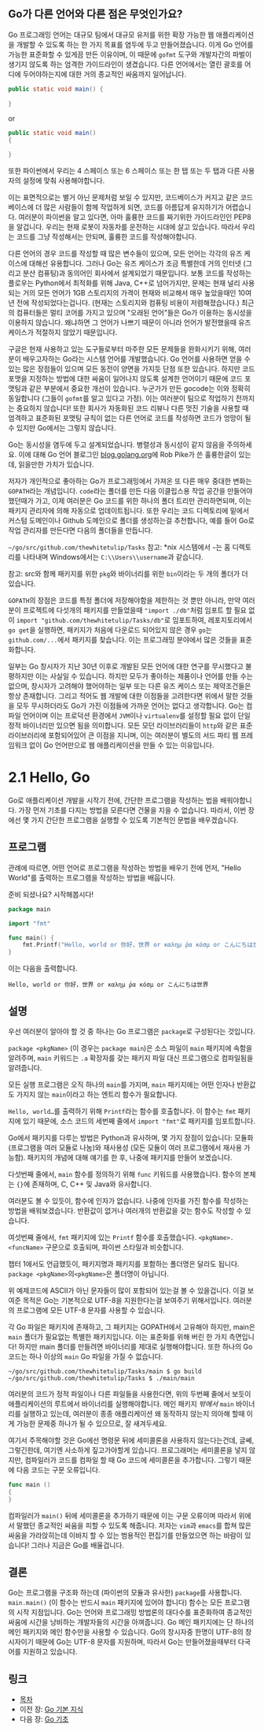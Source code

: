 ## Go가 다른 언어와 다른 점은 무엇인가요?

Go 프로그래밍 언어는 대규모 팀에서 대규모 유저를 위한 확장 가능한 웹 애플리케이션을 개발할 수 있도록 하는 한 가지 목표를 염두에 두고 만들어졌습니다. 이게 Go 언어를 가능한 표준화할 수 있게끔 만든 이유이며, 이 때문에 `gofmt` 도구와 개발자간의 파벌이 생기지 않도록 하는 엄격한 가이드라인이 생겼습니다. 다른 언어에서는 열린 괄호를 어디에 두어야하는지에 대한 거의 종교적인 싸움까지 일어납니다.

```java
public static void main() {
  
}
```
or


```java
public static void main() 
{

}
```
또한 파이썬에서 우리는 4 스페이스 또는 6 스페이스 또는 한 탭 또는 두 탭과 다른 사용자의 설정에 맞춰 사용해야합니다.

이는 표면적으로는 별거 아닌 문제처럼 보일 수 있지만, 코드베이스가 커지고 같은 코드베이스에 더 많은 사람들이 함께 작업하게 되면, 코드를 아름답게 유지하기가 어렵습니다. 여러분이 파이썬을 알고 있다면, 아마 훌륭한 코드를 짜기위한 가이드라인인 PEP8을 알겁니다. 우리는 현재 로봇이 자동차를 운전하는 시대에 살고 있습니다. 따라서 우리는 코드를 그냥 작성해서는 안되며, 훌륭한 코드를 작성해야합니다.

다른 언어의 경우 코드를 작성할 때 많은 변수들이 있으며, 모든 언어는 각각의 유즈 케이스에 대해선 유용합니다. 그러나 Go는 유즈 케이스가 조금 특별한데 거의 인터넷 (그리고 분산 컴퓨팅)과 동의어인 회사에서 설계되었기 때문입니다. 보통 코드를 작성하는 플로우는 Python에서 최적화를 위해 Java, C++로 넘어가지만, 문제는 현재 널리 사용되는 거의 모든 언어가 1GB 스토리지의 가격이 현재와 비교해서 매우 높았을때인 10여년 전에 작성되었다는겁니다. (현재는 스토리지와 컴퓨팅 비용이 저렴해졌습니다.) 최근의 컴퓨터들은 멀티 코어를 가지고 있으며 "오래된 언어"들은 Go가 이용하는 동시성을 이용하지 않습니다. 왜냐하면 그 언어가 나쁘기 때문이 아니라 언어가 발전했을때 유즈 케이스가 적절하지 않았기 때문입니다.

구글은 현재 사용하고 있는 도구들로부터 마주한 모든 문제들을 완화시키기 위해, 여러분이 배우고자하는 Go라는 시스템 언어를 개발했습니다. Go 언어를 사용하면 얻을 수 있는 많은 장점들이 있으며 모든 동전이 양면을 가지듯 단점 또한 있습니다. 하지만 코드 포맷을 지정하는 방법에 대한 싸움이 일어나지 않도록 설계한 언어이기 때문에 코드 포맷팅과 같은 부분에서 중요한 개선이 있습니다. 누군가가 만든 gocode는 이와 정확히 동일합니다 (그들이 `gofmt`를 알고 있다고 가정). 이는 여러분이 팀으로 작업하기 전까지는 중요하지 않습니다! 또한 회사가 자동화된 코드 리뷰나 다른 멋진 기술을 사용할 때 엄격하고 표준화된 포맷팅 규칙이 없는 다른 언어로 코드를 작성하면 코드가 엉망이 될 수 있지만 Go에서는 그렇지 않습니다.

Go는 동시성을 염두에 두고 설계되었습니다. 병렬성과 동시성이 같지 않음을 주의하세요. 이에 대해 Go 언어 블로그인 [blog.golang.org](blog.golang.org)에 Rob Pike가 쓴 훌륭한글이 있는데, 읽을만한 가치가 있습니다.

저자가 개인적으로 좋아하는 Go가 프로그래밍에서 가져온 또 다른 매우 중대한 변화는 `GOPATH`라는 개념입니다. `code`라는 폴더를 만든 다음 이클립스용 작업 공간을 만들어야 했던때가 가고, 이제 여러분은 Go 코드를 위한 하나의 폴더 트리만 관리하면되며, 이는 패키지 관리자에 의해 자동으로 업데이트됩니다. 또한 우리는 코드 디렉토리에 밑에서 커스텀 도메인이나 Github 도메인으로 폴더를 생성하는걸 추천합니다, 예를 들어 Go로 작업 관리자를 만든다면 다음의 폴더들을 만듭니다.

`~/go/src/github.com/thewhitetulip/Tasks` 참고: *nix 시스템에서 `~`는 홈 디렉토리를 나타내며 Windows에서는 `C:\\Users\\username`과 같습니다.

참고: src와 함께 패키지를 위한 `pkg`와 바이너리를 위한 `bin`이라는 두 개의 폴더가 더 있습니다.

`GOPATH`의 장점은 코드를 특정 폴더에 저장해야함을 제한하는 것 뿐만 아니라, 만약 여러분이 프로젝트에 다섯개의 패키지를 만들었을때 `"import ./db"`처럼 임포트 할 필요 없이 `import "github.com/thewhitetulip/Tasks/db"`로 임포트하여, 레포지토리에서 `go get`을 실행하면, 패키지가 처음에 다운로드 되어있지 않은 경우  `go`는  `github.com/...`에서 패키지를 찾습니다. 이는 프로그래밍 분야에서 많은 것들을 표준화합니다.

일부는 Go 창시자가 지난 30년 이후로 개발된 모든 언어에 대한 연구를 무시했다고 불평하지만 이는 사실일 수 있습니다. 하지만 모두가 좋아하는 제품이나 언어를 만들 수는 없으며, 창시자가 고려해야 했어야하는 일부 또는 다른 유즈 케이스 또는 제약조건들은 항상 존재합니다. 그리고 적어도 웹 개발에 대한 이점들을 고려한다면 위에서 말한 것들을 모두 무시하더라도 Go가 가진 이점들에 가까운 언어는 없다고 생각합니다. Go는 컴파일 언어이며 이는 프로덕션 환경에서 `JVM`이나 `virtualenv`를 설정할 필요 없이 단일 정적 바이너리만 있으면 됨을 의미합니다. 모든 모던 라이브러리들이 `http`와 같은 표준 라이브러리에 포함되어있어 큰 이점을 지니며, 이는 여러분이 별도의 서드 파티 웹 프레임워크 없이 Go 언어만으로 웹 애플리케이션을 만들 수 있는 이유입니다.

# 2.1 Hello, Go

Go로 애플리케이션 개발을 시작기 전에, 간단한 프로그램을 작성하는 법을 배워야합니다. 가장 먼저 기초를 다지는 방법을 모른다면 건물을 지을 수 없습니다. 따라서, 이번 장에선 몇 가지 간단한 프로그램을 실행할 수 있도록 기본적인 문법을 배우겠습니다.

## 프로그램

관례에 따르면, 어떤 언어로 프로그램을 작성하는 방법을 배우기 전에 먼저, "Hello World"를 출력하는 프로그램을 작성하는 방법을 배웁니다.

준비 되셨나요? 시작해봅시다!


```go
package main

import "fmt"

func main() {
	fmt.Printf("Hello, world or 你好，世界 or καλημ ́ρα κóσμ or こんにちは世界\n")
}
```

이는 다음을 출력합니다.

	Hello, world or 你好，世界 or καλημ ́ρα κóσμ or こんにちは世界

## 설명

우선 여러분이 알아야 할 것 중 하나는 Go 프로그램은 `package`로 구성된다는 것입니다.

`package <pkgName>` (이 경우는 `package main`)은 소스 파일이 `main` 패키지에 속함을 알려주며, `main` 키워드는 `.a` 확장자를 갖는 패키지 파일 대신 프로그램으로 컴파일됨을 알려줍니다. 

모든 실행 프로그램은 오직 하나의 `main`를 가지며, `main` 패키지에는 어떤 인자나 반환값도 가지지 않는 `main`이라고 하는 엔트리 함수가 필요합니다.

`Hello, world…`를 출력하기 위해 `Printf`라는 함수를 호출합니다. 이 함수는 `fmt` 패키지에 있기 때문에, 소스 코드의 세번째 줄에서 `import "fmt"`로 패키지를 임포트합니다.

Go에서 패키지를 다루는 방법은 Python과 유사하며, 몇 가지 장점이 있습니다: 모듈화 (프로그램을 여러 모듈로 나눔)와 재사용성 (모든 모듈이 여러 프로그램에서 재사용 가능함). 패키지의 개념에 대해 얘기를 한 후, 나중에 패키지를 만들어 보겠습니다.

다섯번째 줄에서, `main` 함수를 정의하기 위해 `func` 키워드를 사용했습니다. 함수의 본체는 `{}`에 존재하며, C, C++ 및 Java와 유사합니다.

여러분도 볼 수 있듯이, 함수에 인자가 없습니다. 나중에 인자를 가진 함수를 작성하는 방법을 배워보겠습니다. 반환값이 없거나 여러개의 반환값을 갖는 함수도 작성할 수 있습니다.

여섯번째 줄에서, `fmt` 패키지에 있는 `Printf` 함수를 호출했습니다. `<pkgName>.<funcName>` 구문으로 호출되며, 파이썬 스타일과 비슷합니다.

챕터 1에서도 언급했듯이, 패키지명과 패키지를 포함하는 폴더명은 달라도 됩니다. `package <pkgName>`의`<pkgName>`은 폴더명이 아닙니다.

위 예제코드에 ASCII가 아닌 문자들이 많이 포함되어 있는걸 볼 수 있을겁니다. 이걸 보여준 목적은 Go는 기본적으로 UTF-8을 지원한다는걸 보여주기 위해서입니다. 여러분의 프로그램에 모든 UTF-8 문자를 사용할 수 있습니다.

각 Go 파일은 패키지에 존재하고, 그 패키지는 GOPATH에서 고유해야 하지만, main은 `main` 폴더가 필요없는 특별한 패키지입니다. 이는 표준화를 위해 버린 한 가지 측면입니다! 하지만 main 폴더를 만들려면 바이너리를 제대로 실행해야합니다. 또한 하나의 Go 코드는 하나 이상의 `main`  Go 파일을 가질 수 없습니다.

`~/go/src/github.com/thewhitetulip/Tasks/main $ go build`
`~/go/src/github.com/thewhitetulip/Tasks $ ./main/main`

여러분의 코드가 정적 파일이나 다른 파일들을 사용한다면, 위의 두번째 줄에서 보듯이 애플리케이션의 루트에서 바이너리를 실행해야합니다. 메인 패키지 *밖에서* `main` 바이너리를 실행하고 있는데, 여러분이 종종 애플리케이션 왜 동작하지 않는지 의아해 할때 이게 가능한 문제중 하나가 될 수 있으므로, 잘 새겨두세요. 

여기서 주목해야할 것은 Go에선 명령문 뒤에 세미콜론을 사용하지 않는다는건데, 글쎄, 그렇긴한데, 여기엔 사소하게 짚고가야할게  있습니다. 프로그래머는 세미콜론을 넣지 않지만, 컴파일러가 코드를 컴파일 할 때 Go 코드에 세미콜론을 추가합니다. 그렇기 때문에 다음 코드는 구문 오류입니다.

```go
func main ()
{
}
```
컴파일러가 `main()` 뒤에 세미콜론을 추가하기 때문에 이는 구문 오류이며 따라서 위에서 말했던 종교적인 싸움을 피할 수 있도록 해줍니다. 저자는 `vim`과 `emacs`를 합쳐 많은 싸움을 가라앉히는데 이바지 할 수 있는 범용적인 편집기를 만들었으면 하는 바람이 있습니다! 그러나 지금은 Go를 배울겁니다.

## 결론

Go는 프로그램을 구조화 하는데  (파이썬의 모듈과 유사한) `package`를 사용합니다. `main.main()` (이 함수는 반드시 `main` 패키지에 있어야 합니다) 함수는 모든 프로그램의 시작 지점입니다. Go는 언어와 프로그래밍 방법론의 대다수를 표준화하여 종교적인 싸움에 시간을 낭비하는 개발자들의 시간을 아껴줍니다. Go 메인 패키지에는 단 하나의 메인 패키지와 메인 함수만을 사용할 수 있습니다. Go의 창시자중 한명이 UTF-8의 창시자이기 때문에 Go는 UTF-8 문자를 지원하며, 따라서 Go는 만들어졌을때부터 다국어를 지원하고 있습니다.

## 링크

- [목차](preface.md)
- 이전 장: [Go 기본 지식](02.0.md)
- 다음 장: [Go 기초](02.2.md)
